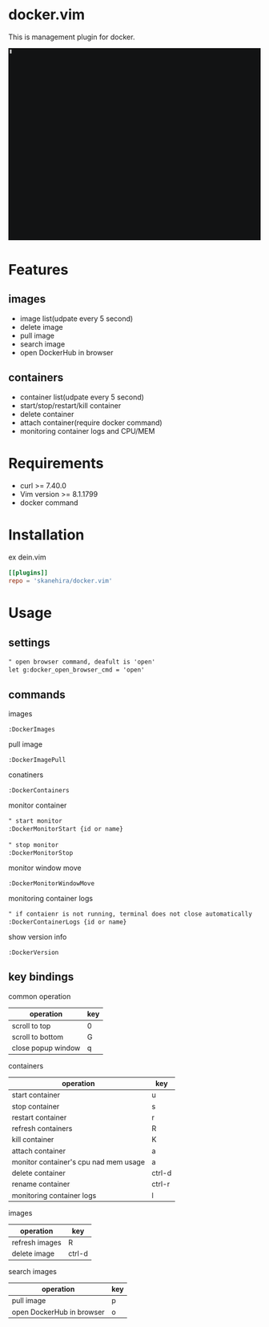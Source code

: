 # docker.vim
This is management plugin for docker.

![](screenshots/docker.vim.gif)

# Features
## images
- image list(udpate every 5 second)
- delete image
- pull image
- search image
- open DockerHub in browser

## containers
- container list(udpate every 5 second)
- start/stop/restart/kill container
- delete container
- attach container(require docker command)
- monitoring container logs and CPU/MEM

# Requirements
- curl >= 7.40.0
- Vim version >= 8.1.1799
- docker command

# Installation
ex dein.vim
```toml
[[plugins]]
repo = 'skanehira/docker.vim'
```

# Usage
## settings
```
" open browser command, deafult is 'open'
let g:docker_open_browser_cmd = 'open'
```

## commands
images
```vim
:DockerImages
```

pull image
```vim
:DockerImagePull
```

conatiners
```vim
:DockerContainers
```

monitor container
```vim
" start monitor
:DockerMonitorStart {id or name}

" stop monitor
:DockerMonitorStop
```

monitor window move
```vim
:DockerMonitorWindowMove
```

monitoring container logs
```vim
" if contaienr is not running, terminal does not close automatically
:DockerContainerLogs {id or name}
```

show version info
```vim
:DockerVersion
```

## key bindings
common operation

| operation          | key |
|--------------------|-----|
| scroll to top      | 0   |
| scroll to bottom   | G   |
| close popup window | q   |

containers

| operation                             | key    |
|---------------------------------------|--------|
| start container                       | u      |
| stop container                        | s      |
| restart container                     | r      |
| refresh containers                    | R      |
| kill container                        | K      |
| attach container                      | a      |
| monitor container's cpu nad mem usage | a      |
| delete container                      | ctrl-d |
| rename container                      | ctrl-r |
| monitoring container logs             | l      |

images

| operation        | key    |
|------------------|--------|
| refresh images   | R      |
| delete image     | ctrl-d |

search images

| operation                 | key |
|---------------------------|-----|
| pull image                | p   |
| open DockerHub in browser | o   |
